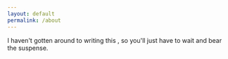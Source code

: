 ```yaml
---
layout: default
permalink: /about
---
```


I haven't gotten around to writing this , so you'll just have to wait and bear the suspense.